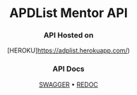 <!-- markdownlint-configure-file {
  "MD013": {
    "code_blocks": false,
    "tables": false
  },
  "MD033": false,
  "MD041": false
} -->

<div align="center">

# APDList Mentor API

### API Hosted on
[HEROKU]https://adplist.herokuapp.com/)


### API Docs
[SWAGGER](https://adplist.herokuapp.com/api/schema/swagger/) •
[REDOC](https://adplist.herokuapp.com/api/schema/redoc/)